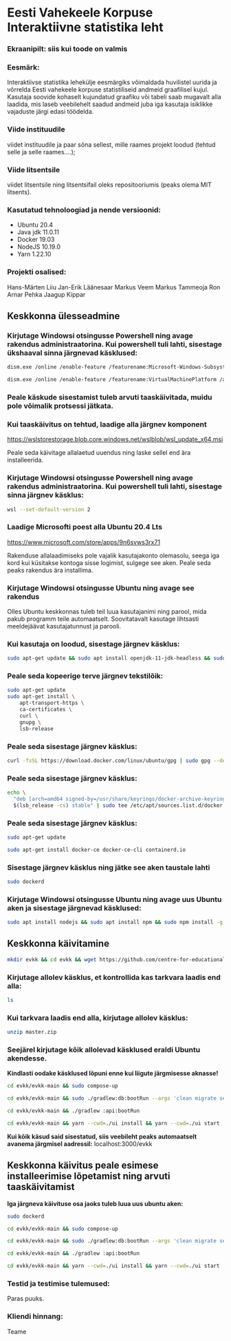 # Eesti Vahekeele Korpuse Interaktiivne statistika leht

### Ekraanipilt: siis kui toode on valmis

### Eesmärk: 
Interaktiivse statistika lehekülje eesmärgiks võimaldada huvilistel uurida ja võrrelda Eesti vahekeele korpuse statistiliseid andmeid graafilisel kujul. Kasutaja soovide kohaselt kujundatud graafiku või tabeli saab mugavalt alla laadida, mis laseb veebilehelt saadud andmeid juba iga kasutaja isiklikke vajaduste järgi edasi töödelda.

### Viide instituudile
viidet instituudile ja paar sõna sellest, mille raames projekt loodud (tehtud selle ja selle raames….);

### Viide litsentsile
viidet litsentsile ning litsentsifail oleks repositooriumis (peaks olema MIT litsents).


### Kasutatud tehnoloogiad ja nende versioonid:
* Ubuntu 20.4
* Java jdk 11.0.11
* Docker 19.03
* NodeJS 10.19.0
* Yarn 1.22.10

### Projekti osalised:

Hans-Märten Liiu
Jan-Erik Läänesaar
Markus Veem
Markus Tammeoja
Ron Arnar Pehka
Jaagup Kippar

## Keskkonna ülesseadmine

### Kirjutage Windowsi otsingusse Powershell ning avage rakendus administraatorina. Kui powershell tuli lahti, sisestage ükshaaval sinna järgnevad käsklused:
```bash
dism.exe /online /enable-feature /featurename:Microsoft-Windows-Subsystem-Linux /all /norestart

dism.exe /online /enable-feature /featurename:VirtualMachinePlatform /all /norestart
```

### Peale käskude sisestamist tuleb arvuti taaskäivitada, muidu pole võimalik protsessi jätkata.

### Kui taaskäivitus on tehtud, laadige alla järgnev komponent 

https://wslstorestorage.blob.core.windows.net/wslblob/wsl_update_x64.msi 

Peale seda käivitage allalaetud uuendus ning laske sellel end ära installeerida.

### Kirjutage Windowsi otsingusse Powershell ning avage rakendus administraatorina. Kui powershell tuli lahti, sisestage sinna järgnev käsklus:
```bash
wsl --set-default-version 2
```

### Laadige Microsofti poest alla Ubuntu 20.4 Lts

https://www.microsoft.com/store/apps/9n6svws3rx71

Rakenduse allalaadimiseks pole vajalik kasutajakonto olemasolu, seega iga kord kui küsitakse kontoga sisse logimist, sulgege see aken. Peale seda peaks rakendus ära installima.

### Kirjutage Windowsi otsingusse Ubuntu ning avage see rakendus

Olles Ubuntu keskkonnas tuleb teil luua kasutajanimi ning parool, mida pakub programm teile automaatselt. Soovitatavalt kasutage lihtsasti meeldejäävat kasutajatunnust ja parooli.

### Kui kasutaja on loodud, sisestage järgnev käsklus:
```bash
sudo apt-get update && sudo apt install openjdk-11-jdk-headless && sudo apt install docker-compose
```

### Peale seda kopeerige terve järgnev tekstilõik:
```bash
sudo apt-get update
sudo apt-get install \
    apt-transport-https \
    ca-certificates \
    curl \
    gnupg \
    lsb-release
```

### Peale seda sisestage järgnev käsklus:
```bash
curl -fsSL https://download.docker.com/linux/ubuntu/gpg | sudo gpg --dearmor -o /usr/share/keyrings/docker-archive-keyring.gpg
```

### Peale seda sisestage järgnev käsklus:
```bash
echo \
  "deb [arch=amd64 signed-by=/usr/share/keyrings/docker-archive-keyring.gpg] https://download.docker.com/linux/ubuntu \
  $(lsb_release -cs) stable" | sudo tee /etc/apt/sources.list.d/docker.list > /dev/null
```

### Peale seda sisestage järgnev käsklus:
```bash
sudo apt-get update
```
```bash
sudo apt-get install docker-ce docker-ce-cli containerd.io
```

### Sisestage järgnev käsklus ning jätke see aken taustale lahti
```bash
sudo dockerd
```

### Kirjutage Windowsi otsingusse Ubuntu ning avage uus Ubuntu aken ja sisestage järgnevad käsklused:
```bash
sudo apt install nodejs && sudo apt install npm && sudo npm install -g yarn && sudo apt install unzip
```

## Keskkonna käivitamine
```bash
mkdir evkk && cd evkk && wget https://github.com/centre-for-educational-technology/evkk/archive/refs/heads/master.zip
```

### Kirjutage allolev käsklus, et kontrollida kas tarkvara laadis end alla:
```bash
ls
```

### Kui tarkvara laadis end alla,  kirjutage allolev käsklus:
```bash
unzip master.zip
```

### Seejärel kirjutage kõik allolevad käsklused eraldi Ubuntu akendesse.
**Kindlasti oodake käsklused lõpuni enne kui liigute järgmisesse aknasse!**
```bash
cd evkk/evkk-main && sudo compose-up
```
```bash
cd evkk/evkk-main && sudo ./gradlew:db:bootRun --args 'clean migrate seed'
```
```bash
cd evkk/evkk-main && ./gradlew :api:bootRun
```
```bash
cd evkk/evkk-main && yarn --cwd=./ui install && yarn --cwd=./ui start
```

**Kui kõik käsud said sisestatud, siis veebileht peaks automaatselt avanema järgmisel aadressil:**
localhost:3000/evkk


## Keskkonna käivitus peale esimese installeerimise lõpetamist ning arvuti taaskäivitamist

**Iga järgneva käivituse osa jaoks tuleb luua uus ubuntu aken:**
```bash
sudo dockerd
```
```bash
cd evkk/evkk-main && sudo compose-up
```
```bash
cd evkk/evkk-main && sudo ./gradlew:db:bootRun --args 'clean migrate seed'
```
```bash
cd evkk/evkk-main && ./gradlew :api:bootRun
```
```bash
cd evkk/evkk-main && yarn --cwd=./ui install && yarn --cwd=./ui start
```
### Testid ja testimise tulemused:

Paras puuks.

### Kliendi hinnang: 

Teame
